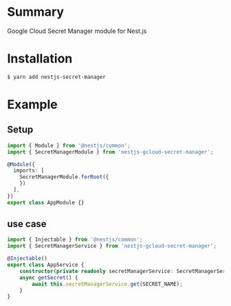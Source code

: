 # Summary
Google Cloud Secret Manager module for Nest.js
# Installation
```bash
$ yarn add nestjs-secret-manager
```
# Example
## Setup
```typescript
import { Module } from '@nestjs/common';
import { SecretManagerModule } from 'nestjs-gcloud-secret-manager';

@Module({
  imports: [
    SecretManagerModule.forRoot({
    })
  ],
})
export class AppModule {}
```
## use case
```typescript
import { Injectable } from '@nestjs/common';
import { SecretManagerService } from 'nestjs-gcloud-secret-manager';

@Injectable()
export class AppService {
    constructor(private readonly secretManagerService: SecretManagerService) {}
    async getSecret() {
        await this.secretManagerService.get(SECRET_NAME);
    }
}
```